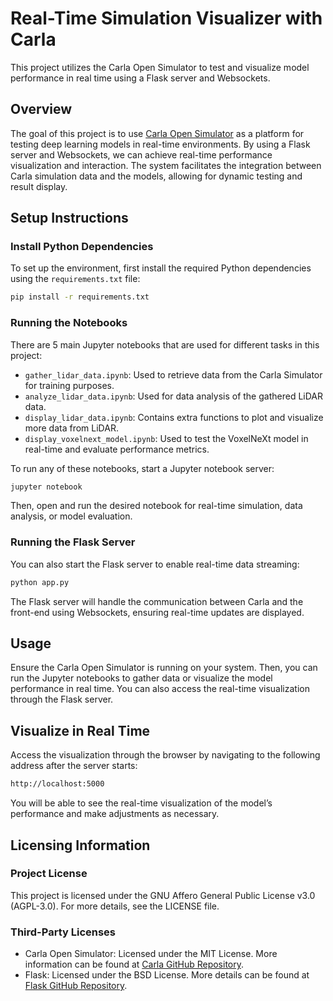 
# Real-Time Simulation Visualizer with Carla

This project utilizes the Carla Open Simulator to test and visualize model performance in real time using a Flask server and Websockets.

## Overview

The goal of this project is to use [Carla Open Simulator](https://carla.org/) as a platform for testing deep learning models in real-time environments. By using a Flask server and Websockets, we can achieve real-time performance visualization and interaction. The system facilitates the integration between Carla simulation data and the models, allowing for dynamic testing and result display.

## Setup Instructions

### Install Python Dependencies

To set up the environment, first install the required Python dependencies using the `requirements.txt` file:

```bash
pip install -r requirements.txt
```

### Running the Notebooks

There are 5 main Jupyter notebooks that are used for different tasks in this project:

- `gather_lidar_data.ipynb`: Used to retrieve data from the Carla Simulator for training purposes.
- `analyze_lidar_data.ipynb`: Used for data analysis of the gathered LiDAR data.
- `display_lidar_data.ipynb`: Contains extra functions to plot and visualize more data from LiDAR.
- `display_voxelnext_model.ipynb`: Used to test the VoxelNeXt model in real-time and evaluate performance metrics.

To run any of these notebooks, start a Jupyter notebook server:

```bash
jupyter notebook
```

Then, open and run the desired notebook for real-time simulation, data analysis, or model evaluation.

### Running the Flask Server

You can also start the Flask server to enable real-time data streaming:

```bash
python app.py
```

The Flask server will handle the communication between Carla and the front-end using Websockets, ensuring real-time updates are displayed.

## Usage

Ensure the Carla Open Simulator is running on your system. Then, you can run the Jupyter notebooks to gather data or visualize the model performance in real time. You can also access the real-time visualization through the Flask server.

## Visualize in Real Time

Access the visualization through the browser by navigating to the following address after the server starts:

```bash
http://localhost:5000
```

You will be able to see the real-time visualization of the model’s performance and make adjustments as necessary.

## Licensing Information

### Project License

This project is licensed under the GNU Affero General Public License v3.0 (AGPL-3.0). For more details, see the LICENSE file.

### Third-Party Licenses

- Carla Open Simulator: Licensed under the MIT License. More information can be found at [Carla GitHub Repository](https://github.com/carla-simulator/carla).
- Flask: Licensed under the BSD License. More details can be found at [Flask GitHub Repository](https://github.com/pallets/flask).
